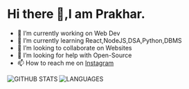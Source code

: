 
# Hi there 👋,I am Prakhar.

- 🔭 I’m currently working on Web Dev
- 🌱 I’m currently learning React,NodeJS,DSA,Python,DBMS	
- 👯 I’m looking to collaborate on Websites
- 🤔 I’m looking for help with Open-Source 
- 📫 How to reach me on [Instagram](https://www.instagram.com/sharmaji_2407_/?hl=en)


![GITHUB STATS](https://github-readme-stats.vercel.app/api?username=sharmaji-2407&theme=lowcontrast&show_icons=true&count_private=)	
![LANGUAGES](https://github-readme-stats.vercel.app/api/top-langs/?username=sharmaji-2407&layout=compact)
